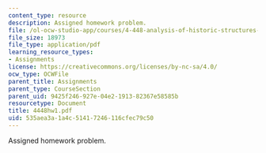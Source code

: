```yaml
---
content_type: resource
description: Assigned homework problem.
file: /ol-ocw-studio-app/courses/4-448-analysis-of-historic-structures-fall-2004/535aea3a1a4c51417246116cfec79c50_4448hw1.pdf
file_size: 18973
file_type: application/pdf
learning_resource_types:
- Assignments
license: https://creativecommons.org/licenses/by-nc-sa/4.0/
ocw_type: OCWFile
parent_title: Assignments
parent_type: CourseSection
parent_uid: 9425f246-927e-04e2-1913-82367e58585b
resourcetype: Document
title: 4448hw1.pdf
uid: 535aea3a-1a4c-5141-7246-116cfec79c50
---
```

Assigned homework problem.